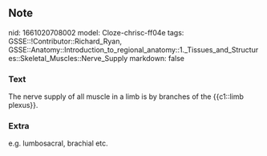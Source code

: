 ## Note
nid: 1661020708002
model: Cloze-chrisc-ff04e
tags: GSSE::!Contributor::Richard_Ryan, GSSE::Anatomy::Introduction_to_regional_anatomy::1._Tissues_and_Structures::Skeletal_Muscles::Nerve_Supply
markdown: false

### Text
<div class='toggle'>
  The nerve supply of all muscle in a limb is by branches of the
  {{c1::limb plexus}}.
</div>

### Extra
e.g. lumbosacral, brachial etc.
